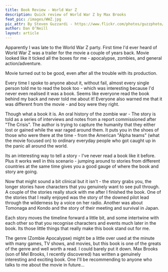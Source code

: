 ```yaml
---
title: Book Review - World War Z
description: Quick review of World War Z by Max Brooks
feat_pic: /images/WWZ.jpg
pic_attr: By Steven Guzzardi - https://www.flickr.com/photos/guzzphoto/
author: Dan O’Neill
layout: article
---
```


Apparently I was late to the World War Z party. First time I'd ever heard of World War Z was a trailer for the movie a couple of years back. Movie looked like it ticked all the boxes for me - apocalypse, zombies, and general action/adventure. 

Movie turned out to be good, even after all the trouble with its production. 

Every time I spoke to anyone about it, without fail, almost every single person told me to read the book too - which was interesting because I'd never even realised it was a book. Seems like everyone read the book behind my back and never told me about it! Everyone also warned me that it was different from the movie - and boy were they right.

Though what a book it is. An oral history of the zombie war - The story is told as a series of interviews and notes from a report commissioned after "The Crisis". The author is trying to capture the humanity that they either lost or gained while the war raged around them. It puts you in the shoes of those who were there at the time - from the American "Alpha teams" (what the movie focused on) to ordinary everyday people who got caught up in the panic all around the world.

Its an interesting way to tell a story - I've never read a book like it before. Plus it works well in this scenario - jumping around to stories from different countries at the same time gives you a good gauge of where the book and story are going. 

Now that might sound a bit clinical but it isn't - the story grabs you, the longer stories have characters that you genuinely want to see pull through. A couple of the stories really stuck with me after I finished the book. One of the stories that I really enjoyed was the story of the downed pilot lead through the wilderness by a voice on her radio. Another was about Tomonaga and Kondo and the story of their meeting and survival in Japan. 

Each story moves the timeline forward a little bit, and some intertwine with each other so that you recognise characters and events much later in the book. Its those little things that really make this book stand out for me.

The genre (Zombie Apocalypse) might be a little over used at the minute with many games, TV shows, and movies, but this book is one of the greats of the genre and well worth a read. I could barely put it down. Max Brooks (son of Mel Brooks, I recently discovered) has written a genuinely interesting and exciting book. One I'll be recommending to anyone who talks to me about the movie in future... 